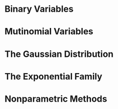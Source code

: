 # Binary Variables

# Mutinomial Variables

# The Gaussian Distribution

# The Exponential Family

# Nonparametric Methods
